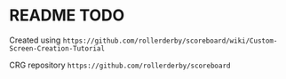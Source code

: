 # README TODO

Created using `https://github.com/rollerderby/scoreboard/wiki/Custom-Screen-Creation-Tutorial`

CRG repository `https://github.com/rollerderby/scoreboard`
